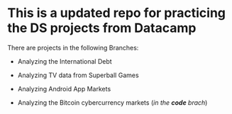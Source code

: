 # This is a updated repo for practicing the DS projects from Datacamp

There are projects in the following Branches:
* Analyzing the International Debt

* Analyzing TV data from Superball Games

* Analyzing Android App Markets

* Analyzing the Bitcoin cybercurrency markets (*in the **code** brach*)
